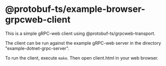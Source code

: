 @protobuf-ts/example-browser-grpcweb-client
===========================================

This is a simple gRPC-web client using @protobuf-ts/grpcweb-transport.

The client can be run against the example gRPC-web server in the 
directory "example-dotnet-grpc-server".

To run the client, execute `make`. Then open client.html in your web 
browser.

